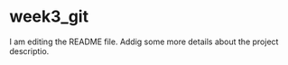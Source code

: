 # week3_git
I am editing the README file. Addig some more details about the project descriptio. 



